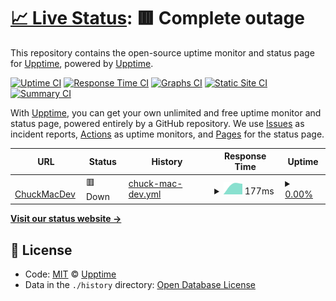 # [📈 Live Status](https://demo.upptime.js.org): <!--live status--> **🟥 Complete outage**

This repository contains the open-source uptime monitor and status page for [Upptime](https://upptime.js.org), powered by [Upptime](https://github.com/upptime/upptime).

[![Uptime CI](https://github.com/koj-co/upptime/workflows/Uptime%20CI/badge.svg)](https://github.com/koj-co/upptime/actions?query=workflow%3A%22Uptime+CI%22)
[![Response Time CI](https://github.com/koj-co/upptime/workflows/Response%20Time%20CI/badge.svg)](https://github.com/koj-co/upptime/actions?query=workflow%3A%22Response+Time+CI%22)
[![Graphs CI](https://github.com/koj-co/upptime/workflows/Graphs%20CI/badge.svg)](https://github.com/koj-co/upptime/actions?query=workflow%3A%22Graphs+CI%22)
[![Static Site CI](https://github.com/koj-co/upptime/workflows/Static%20Site%20CI/badge.svg)](https://github.com/koj-co/upptime/actions?query=workflow%3A%22Static+Site+CI%22)
[![Summary CI](https://github.com/koj-co/upptime/workflows/Summary%20CI/badge.svg)](https://github.com/koj-co/upptime/actions?query=workflow%3A%22Summary+CI%22)

With [Upptime](https://upptime.js.org), you can get your own unlimited and free uptime monitor and status page, powered entirely by a GitHub repository. We use [Issues](https://github.com/upptime/upptime/issues) as incident reports, [Actions](https://github.com/chuckmac/chuckmacdev-uptime/actions) as uptime monitors, and [Pages](https://demo.upptime.js.org) for the status page.

<!--start: status pages-->
<!-- This summary is generated by Upptime (https://github.com/upptime/upptime) -->
<!-- Do not edit this manually, your changes will be overwritten -->
<!-- prettier-ignore -->
| URL | Status | History | Response Time | Uptime |
| --- | ------ | ------- | ------------- | ------ |
| <img alt="" src="https://icons.duckduckgo.com/ip3/chuckmacdev.com.ico" height="13"> [ChuckMacDev](https://chuckmacdev.com) | 🟥 Down | [chuck-mac-dev.yml](https://github.com/ChuckMac/chuckmacdev-uptime/commits/HEAD/history/chuck-mac-dev.yml) | <details><summary><img alt="Response time graph" src="./graphs/chuck-mac-dev/response-time-week.png" height="20"> 177ms</summary><br><a href="https://chuckmac.github.io/chuckmacdev-uptime/history/chuck-mac-dev"><img alt="Response time 474" src="https://img.shields.io/endpoint?url=https%3A%2F%2Fraw.githubusercontent.com%2FChuckMac%2Fchuckmacdev-uptime%2FHEAD%2Fapi%2Fchuck-mac-dev%2Fresponse-time.json"></a><br><a href="https://chuckmac.github.io/chuckmacdev-uptime/history/chuck-mac-dev"><img alt="24-hour response time 109" src="https://img.shields.io/endpoint?url=https%3A%2F%2Fraw.githubusercontent.com%2FChuckMac%2Fchuckmacdev-uptime%2FHEAD%2Fapi%2Fchuck-mac-dev%2Fresponse-time-day.json"></a><br><a href="https://chuckmac.github.io/chuckmacdev-uptime/history/chuck-mac-dev"><img alt="7-day response time 177" src="https://img.shields.io/endpoint?url=https%3A%2F%2Fraw.githubusercontent.com%2FChuckMac%2Fchuckmacdev-uptime%2FHEAD%2Fapi%2Fchuck-mac-dev%2Fresponse-time-week.json"></a><br><a href="https://chuckmac.github.io/chuckmacdev-uptime/history/chuck-mac-dev"><img alt="30-day response time 177" src="https://img.shields.io/endpoint?url=https%3A%2F%2Fraw.githubusercontent.com%2FChuckMac%2Fchuckmacdev-uptime%2FHEAD%2Fapi%2Fchuck-mac-dev%2Fresponse-time-month.json"></a><br><a href="https://chuckmac.github.io/chuckmacdev-uptime/history/chuck-mac-dev"><img alt="1-year response time 434" src="https://img.shields.io/endpoint?url=https%3A%2F%2Fraw.githubusercontent.com%2FChuckMac%2Fchuckmacdev-uptime%2FHEAD%2Fapi%2Fchuck-mac-dev%2Fresponse-time-year.json"></a></details> | <details><summary><a href="https://chuckmac.github.io/chuckmacdev-uptime/history/chuck-mac-dev">0.00%</a></summary><a href="https://chuckmac.github.io/chuckmacdev-uptime/history/chuck-mac-dev"><img alt="All-time uptime 89.39%" src="https://img.shields.io/endpoint?url=https%3A%2F%2Fraw.githubusercontent.com%2FChuckMac%2Fchuckmacdev-uptime%2FHEAD%2Fapi%2Fchuck-mac-dev%2Fuptime.json"></a><br><a href="https://chuckmac.github.io/chuckmacdev-uptime/history/chuck-mac-dev"><img alt="24-hour uptime 0.00%" src="https://img.shields.io/endpoint?url=https%3A%2F%2Fraw.githubusercontent.com%2FChuckMac%2Fchuckmacdev-uptime%2FHEAD%2Fapi%2Fchuck-mac-dev%2Fuptime-day.json"></a><br><a href="https://chuckmac.github.io/chuckmacdev-uptime/history/chuck-mac-dev"><img alt="7-day uptime 0.00%" src="https://img.shields.io/endpoint?url=https%3A%2F%2Fraw.githubusercontent.com%2FChuckMac%2Fchuckmacdev-uptime%2FHEAD%2Fapi%2Fchuck-mac-dev%2Fuptime-week.json"></a><br><a href="https://chuckmac.github.io/chuckmacdev-uptime/history/chuck-mac-dev"><img alt="30-day uptime 1.38%" src="https://img.shields.io/endpoint?url=https%3A%2F%2Fraw.githubusercontent.com%2FChuckMac%2Fchuckmacdev-uptime%2FHEAD%2Fapi%2Fchuck-mac-dev%2Fuptime-month.json"></a><br><a href="https://chuckmac.github.io/chuckmacdev-uptime/history/chuck-mac-dev"><img alt="1-year uptime 72.31%" src="https://img.shields.io/endpoint?url=https%3A%2F%2Fraw.githubusercontent.com%2FChuckMac%2Fchuckmacdev-uptime%2FHEAD%2Fapi%2Fchuck-mac-dev%2Fuptime-year.json"></a></details>

<!--end: status pages-->

[**Visit our status website →**](https://chuckmac.github.io/chuckmacdev-uptime/)

## 📄 License

- Code: [MIT](./LICENSE) © [Upptime](https://upptime.js.org)
- Data in the `./history` directory: [Open Database License](https://opendatacommons.org/licenses/odbl/1-0/)
